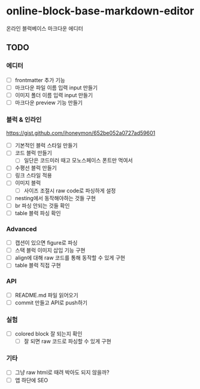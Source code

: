 # online-block-base-markdown-editor

온라인 블럭베이스 마크다운 에디터

## TODO

### 에디터

- [ ] frontmatter 추가 기능
- [ ] 마크다운 파일 이름 입력 input 만들기
- [ ] 이미지 폴더 이름 입력 input 만들기
- [ ] 마크다운 preview 기능 만들기

### 블럭 & 인라인

https://gist.github.com/ihoneymon/652be052a0727ad59601

- [ ] 기본적인 블럭 스타일 만들기
- [ ] 코드 블럭 만들기
  - [ ] 일단은 코드미러 때고 모노스페이스 폰트만 먹여서
- [ ] 수평선 블럭 만들기
- [ ] 링크 스타일 적용
- [ ] 이미지 블럭
  - [ ] 사이즈 조절시 raw code로 파싱하게 설정
- [ ] nesting에서 동작해야하는 것들 구현
- [ ] br 파싱 안되는 것들 확인
- [ ] table 블럭 파싱 확인

### Advanced

- [ ] 캡션이 있으면 figure로 파싱
- [ ] 스택 블럭 이미지 삽입 기능 구현
- [ ] align에 대해 raw 코드를 통해 동작할 수 있게 구현
- [ ] table 블럭 직접 구현

### API

- [ ] README.md 파일 읽어오기
- [ ] commit 만들고 API로 push하기

### 실험

- [ ] colored block 잘 되는지 확인
  - [ ] 잘 되면 raw 코드로 파싱할 수 있게 구현

### 기타

- [ ] 그냥 raw html로 때려 박아도 되지 않을까?
- [ ] 앱 하단에 SEO
